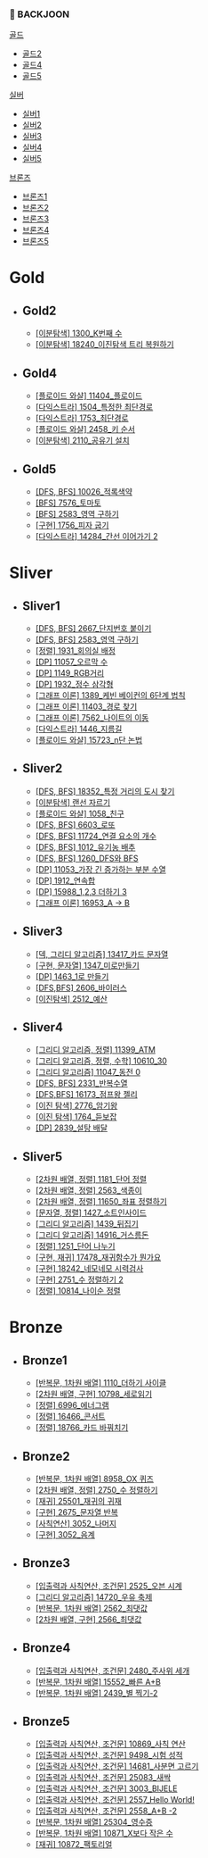 ### 📌 BACKJOON

[골드](#gold)
- [골드2](#gold2)
- [골드4](#gold4)
- [골드5](#gold5)

[실버](#sliver)
- [실버1](#sliver1)
- [실버2](#sliver2)
- [실버3](#sliver3)
- [실버4](#sliver4)
- [실버5](#sliver5)

[브론즈](#bronze)
- [브론즈1](#bronze1)
- [브론즈2](#bronze2)
- [브론즈3](#bronze3)
- [브론즈4](#bronze4)
- [브론즈5](#bronze5)

# Gold 
* ## Gold2
    * [[이분탐색] 1300_K번째 수](https://github.com/Mins00oo/PythonStudy_CT/blob/main/BACKJOON/Python/G2/K%EB%B2%88%EC%A7%B8%20%EC%88%98.py)
    * [[이분탐색] 18240_이진탐색 트리 복원하기](https://github.com/Mins00oo/PythonStudy_CT/blob/main/BACKJOON/Python/G2/G2_18240_%EC%9D%B4%EC%A7%84%20%ED%83%90%EC%83%89%20%ED%8A%B8%EB%A6%AC%20%EB%B3%B5%EC%9B%90%ED%95%98%EA%B8%B0.py)

* ## Gold4
    * [[플로이드 와샬] 11404_플로이드](https://github.com/Mins00oo/PythonStudy_CT/blob/main/BACKJOON/Python/G4/G4_11404_%ED%94%8C%EB%A1%9C%EC%9D%B4%EB%93%9C.py)
    * [[다익스트라] 1504_특정한 최단경로](https://github.com/Mins00oo/PythonStudy_CT/blob/main/BACKJOON/Python/G4/G4_1504_%ED%8A%B9%EC%A0%95%ED%95%9C%20%EC%B5%9C%EB%8B%A8%20%EA%B2%BD%EB%A1%9C.py)
    * [[다익스트라] 1753_최단경로](https://github.com/Mins00oo/PythonStudy_CT/blob/main/BACKJOON/Python/G4/G4_1753_%EC%B5%9C%EB%8B%A8%EA%B2%BD%EB%A1%9C.py)
    * [[플로이드 와샬] 2458_키 순서](https://github.com/Mins00oo/PythonStudy_CT/blob/main/BACKJOON/Python/G4/G4_2458_%ED%82%A4%20%EC%88%9C%EC%84%9C.py)
    * [[이분탐색] 2110_공유기 설치](https://github.com/Mins00oo/PythonStudy_CT/blob/main/BACKJOON/Python/G4/G4_2110_%EA%B3%B5%EC%9C%A0%EA%B8%B0%20%EC%84%A4%EC%B9%98.py)

* ## Gold5
    * [[DFS, BFS] 10026_적록색약](https://github.com/Mins00oo/PythonStudy_CT/blob/main/BACKJOON/Python/G5/G5_10026_%EC%A0%81%EB%A1%9D%EC%83%89%EC%95%BD.py)
    * [[BFS] 7576_토마토](https://github.com/Mins00oo/PythonStudy_CT/blob/main/BACKJOON/Python/G5/G5_7576_%ED%86%A0%EB%A7%88%ED%86%A0.py)
    * [[BFS] 2583_영역 구하기](https://github.com/Mins00oo/PythonStudy_CT/blob/main/BACKJOON/Python/S1/S1_2583_%EC%98%81%EC%97%AD%20%EA%B5%AC%ED%95%98%EA%B8%B0.py)
    * [[구현] 1756_피자 굽기](https://github.com/Mins00oo/PythonStudy_CT/blob/main/BACKJOON/Python/G5/G5_1756_%ED%94%BC%EC%9E%90%20%EA%B5%BD%EA%B8%B0.py)
    * [[다익스트라] 14284_간선 이어가기 2](https://github.com/Mins00oo/PythonStudy_CT/blob/main/BACKJOON/Python/G5/G5_14284_%EA%B0%84%EC%84%A0%20%EC%9D%B4%EC%96%B4%EA%B0%80%EA%B8%B0%202.py)

# Sliver
 * ## Sliver1
   * [[DFS, BFS] 2667_단지번호 붙이기](https://github.com/Mins00oo/PythonStudy_CT/blob/main/BACKJOON/Python/S1/S1_2667_%EB%8B%A8%EC%A7%80%EB%B2%88%ED%98%B8%20%EB%B6%99%EC%9D%B4%EA%B8%B0.py)
   * [[DFS, BFS] 2583_영역 구하기](https://github.com/Mins00oo/PythonStudy_CT/blob/main/BACKJOON/Python/S1/S1_2583_%EC%98%81%EC%97%AD%20%EA%B5%AC%ED%95%98%EA%B8%B0.py)
   * [[정렬] 1931_회의실 배정](https://github.com/Mins00oo/PythonStudy_CT/blob/main/BACKJOON/Python/S1/S1_1931_%ED%9A%8C%EC%9D%98%EC%8B%A4%20%EB%B0%B0%EC%A0%95.py)
   * [[DP] 11057_오르막 수](https://github.com/Mins00oo/PythonStudy_CT/blob/main/BACKJOON/Python/S1/S1_11057_%EC%98%A4%EB%A5%B4%EB%A7%89%20%EC%88%98.py)
   * [[DP] 1149_RGB거리](https://github.com/Mins00oo/PythonStudy_CT/blob/main/BACKJOON/Python/S1/S1_1149_RGB%20%EA%B1%B0%EB%A6%AC.py)
   * [[DP] 1932_정수 삼각형](https://github.com/Mins00oo/PythonStudy_CT/blob/main/BACKJOON/Python/S1/S1_1932_%EC%A0%95%EC%88%98%20%EC%82%BC%EA%B0%81%ED%98%95.py)
   * [[그래프 이론] 1389_케빈 베이컨의 6단계 법칙](https://github.com/Mins00oo/PythonStudy_CT/blob/main/BACKJOON/Python/S1/S1_1389_%EC%BC%80%EB%B9%88%20%EB%B2%A0%EC%9D%B4%EC%BB%A8%206%EB%8B%A8%EA%B3%84%20%EB%B2%95%EC%B9%99.py)
   * [[그래프 이론] 11403_경로 찾기](https://github.com/Mins00oo/PythonStudy_CT/blob/main/BACKJOON/Python/S1/S1_11403_%EA%B2%BD%EB%A1%9C%20%EC%B0%BE%EA%B8%B0.py)
   * [[그래프 이론] 7562_나이트의 이동](https://github.com/Mins00oo/PythonStudy_CT/blob/main/BACKJOON/Python/S1/S1_7562_%EB%82%98%EC%9D%B4%ED%8A%B8%EC%9D%98%20%EC%9D%B4%EB%8F%99.py)
   * [[다익스트라] 1446_지름길](https://github.com/Mins00oo/PythonStudy_CT/blob/main/BACKJOON/Python/S1/S1_1446_%EC%A7%80%EB%A6%84%EA%B8%B8.py)
   * [[플로이드 와샬] 15723_n단 논법](https://github.com/Mins00oo/PythonStudy_CT/blob/main/BACKJOON/Python/S1/n%EB%8B%A8%20%EB%85%BC%EB%B2%95.py)
 * ## Sliver2
   * [[DFS, BFS] 18352_특정 거리의 도시 찾기](https://github.com/Mins00oo/PythonStudy_CT/blob/main/BACKJOON/Python/S2/S2_18352_%ED%8A%B9%EC%A0%95%20%EA%B1%B0%EB%A6%AC%EC%9D%98%20%EB%8F%84%EC%8B%9C%EC%B0%BE%EA%B8%B0.py)
   * [[이분탐색] 랜선 자르기](https://github.com/Mins00oo/PythonStudy_CT/blob/main/BACKJOON/Python/S2/%EB%9E%9C%EC%84%A0%20%EC%9E%90%EB%A5%B4%EA%B8%B0.py)
   * [[플로이드 와샬] 1058_친구](https://github.com/Mins00oo/PythonStudy_CT/blob/main/BACKJOON/Python/S2/S2_1058_%EC%B9%9C%EA%B5%AC.py)
   * [[DFS, BFS] 6603_로또](https://github.com/Mins00oo/PythonStudy_CT/blob/main/BACKJOON/Python/S2/S2_6603_%EB%A1%9C%EB%98%90.py)
   * [[DFS, BFS] 11724_연결 요소의 개수](https://github.com/Mins00oo/PythonStudy_CT/blob/main/BACKJOON/Python/S2/S2_11724_%EC%97%B0%EA%B2%B0%20%EC%9A%94%EC%86%8C%EC%9D%98%20%EA%B0%9C%EC%88%98.py)
   * [[DFS, BFS] 1012_유기농 배추](https://github.com/Mins00oo/PythonStudy_CT/blob/main/BACKJOON/Python/S2/S2_1012_%EC%9C%A0%EA%B8%B0%EB%86%8D%20%EB%B0%B0%EC%B6%94.py)
   * [[DFS, BFS] 1260_DFS와 BFS](https://github.com/Mins00oo/PythonStudy_CT/blob/main/BACKJOON/Python/S2/S2_1260_DFS%EC%99%80%20BFS.py)
   * [[DP] 11053_가장 긴 증가하는 부분 수열](https://github.com/Mins00oo/PythonStudy_CT/blob/main/BACKJOON/Python/S2/S2_11053_%EA%B0%80%EC%9E%A5%20%EA%B8%B4%20%EC%A6%9D%EA%B0%80%ED%95%98%EB%8A%94%20%EB%B6%80%EB%B6%84%20%EC%88%98%EC%97%B4.py)
   * [[DP] 1912_연속합](https://github.com/Mins00oo/PythonStudy_CT/blob/main/BACKJOON/Python/S2/S2_1912_%EC%97%B0%EC%86%8D%ED%95%A9.py)
   * [[DP] 15988_1,2,3 더하기 3](https://github.com/Mins00oo/PythonStudy_CT/blob/main/BACKJOON/Python/S2/S2_15988_1%2C2%2C3%20%EB%8D%94%ED%95%98%EA%B8%B0%203.py)
   * [[그래프 이론] 16953_A -> B](https://github.com/Mins00oo/PythonStudy_CT/blob/main/BACKJOON/Python/S2/S2_16953_A-B.py)
 * ## Sliver3
   * [[덱, 그리디 알고리즘] 13417_카드 문자열](https://github.com/Mins00oo/PythonStudy_CT/blob/main/BACKJOON/Python/S3/S3_13417_%EC%B9%B4%EB%93%9C%20%EB%AC%B8%EC%9E%90%EC%97%B4.py)
   * [[구현, 문자열] 1347_미로만들기](https://github.com/Mins00oo/PythonStudy_CT/blob/main/BACKJOON/Python/S3/S3_1347_%EB%AF%B8%EB%A1%9C%20%EB%A7%8C%EB%93%A4%EA%B8%B0.py)
   * [[DP] 1463_1로 만들기](https://github.com/Mins00oo/PythonStudy_CT/blob/main/BACKJOON/Python/S3/S3_1463_1%EB%A1%9C%20%EB%A7%8C%EB%93%A4%EA%B8%B0.py)
   * [[DFS,BFS] 2606_바이러스](https://github.com/Mins00oo/PythonStudy_CT/blob/main/BACKJOON/Python/S3/S3_2606_%EB%B0%94%EC%9D%B4%EB%9F%AC%EC%8A%A4.py)
   * [[이진탐색] 2512_예산](https://github.com/Mins00oo/PythonStudy_CT/blob/main/BACKJOON/Python/S3/S3_2512_%EC%98%88%EC%82%B0.py)
 * ## Sliver4
   * [[그리디 알고리즘, 정렬] 11399_ATM](https://github.com/Mins00oo/PythonStudy_CT/blob/main/BACKJOON/Python/S4/S4_11399_ATM.py)
   * [[그리디 알고리즘, 정렬, 수학] 10610_30](https://github.com/Mins00oo/PythonStudy_CT/blob/main/BACKJOON/Python/S4/S4_10610_30.py)
   * [[그리디 알고리즘] 11047_동전 0](https://github.com/Mins00oo/PythonStudy_CT/blob/main/BACKJOON/Python/S4/S4_11047_%EB%8F%99%EC%A0%84%200.py)
   * [[DFS, BFS] 2331_반복수열](https://github.com/Mins00oo/PythonStudy_CT/blob/main/BACKJOON/Python/S4/S4_2331_%EB%B0%98%EB%B3%B5%EC%88%98%EC%97%B4.py)
   * [[DFS,BFS] 16173_점프왕 젤리](https://github.com/Mins00oo/PythonStudy_CT/blob/main/BACKJOON/Python/S4/S4_16173_%EC%A0%90%ED%94%84%EC%99%95%20%EC%A0%A4%EB%A6%AC.py)
   * [[이진 탐색] 2776_암기왕](https://github.com/Mins00oo/PythonStudy_CT/blob/main/BACKJOON/Python/S4/S4_2776_%EC%95%94%EA%B8%B0%EC%99%95.py)
   * [[이진 탐색] 1764_듣보잡](https://github.com/Mins00oo/PythonStudy_CT/blob/main/BACKJOON/Python/S4/S4_1764_%EB%93%A3%EB%B3%B4%EC%9E%A1.py)
   * [[DP] 2839_설탕 배달](https://github.com/Mins00oo/PythonStudy_CT/blob/main/BACKJOON/Python/S4/S4_2839_%EC%84%A4%ED%83%95%20%EB%B0%B0%EB%8B%AC.py)
 * ## Sliver5
   * [[2차원 배열, 정렬] 1181_단어 정렬](https://github.com/Mins00oo/PythonStudy_CT/blob/main/BACKJOON/Python/S5/S5_1181_%EB%8B%A8%EC%96%B4%20%EC%A0%95%EB%A0%AC.py)
   * [[2차원 배열, 정렬] 2563_색종이](https://github.com/Mins00oo/PythonStudy_CT/blob/main/BACKJOON/Python/S5/S5_2563_%EC%83%89%EC%A2%85%EC%9D%B4.py)
   * [[2차원 배열, 정렬] 11650_좌표 정렬하기](https://github.com/Mins00oo/PythonStudy_CT/blob/main/BACKJOON/Python/S5/S5_11650_%EC%A2%8C%ED%91%9C%20%EC%A0%95%EB%A0%AC%ED%95%98%EA%B8%B0.py)
   * [[문자열, 정렬] 1427_소트인사이드](https://github.com/Mins00oo/PythonStudy_CT/blob/main/BACKJOON/Python/S5/S5_1427_%EC%86%8C%ED%8A%B8%EC%9D%B8%EC%82%AC%EC%9D%B4%EB%93%9C.py)
   * [[그리디 알고리즘] 1439_뒤집기](https://github.com/Mins00oo/PythonStudy_CT/blob/main/BACKJOON/Python/S5/S5_1439_%EB%92%A4%EC%A7%91%EA%B8%B0.py)
   * [[그리디 알고리즘] 14916_거스름돈](https://github.com/Mins00oo/PythonStudy_CT/blob/main/BACKJOON/Python/S5/S5_14916_%EA%B1%B0%EC%8A%A4%EB%A6%84%EB%8F%88.py)
   * [[정렬] 1251_단어 나누기](https://github.com/Mins00oo/PythonStudy_CT/blob/main/BACKJOON/Python/S5/S5_1251_%EB%8B%A8%EC%96%B4%20%EB%82%98%EB%88%84%EA%B8%B0.py)
   * [[구현, 재귀] 17478_재귀함수가 뭔가요](https://github.com/Mins00oo/PythonStudy_CT/blob/main/BACKJOON/Python/S5/S5_17478_%EC%9E%AC%EA%B7%80%ED%95%A8%EC%88%98%EA%B0%80%20%EB%AD%94%EA%B0%80%EC%9A%94.py)
   * [[구현] 18242_네모네모 시력검사](https://github.com/Mins00oo/PythonStudy_CT/blob/main/BACKJOON/Python/S5/S5_18242_%EB%84%A4%EB%AA%A8%EB%84%A4%EB%AA%A8%20%EC%8B%9C%EB%A0%A5%EA%B2%80%EC%82%AC.py)
   * [[구현] 2751_수 정렬하기 2](https://github.com/Mins00oo/PythonStudy_CT/blob/main/BACKJOON/Python/S5/S5_2751_%EC%88%98%20%EC%A0%95%EB%A0%AC%ED%95%98%EA%B8%B0%202.py)
   * [[정렬] 10814_나이순 정렬](https://github.com/Mins00oo/PythonStudy_CT/blob/main/BACKJOON/Python/S5/S5_10814_%EB%82%98%EC%9D%B4%EC%88%9C%20%EC%A0%95%EB%A0%AC.py)

# Bronze
 * ## Bronze1
   * [[반복문, 1차원 배열] 1110_더하기 사이클](https://github.com/Mins00oo/PythonStudy_CT/blob/main/BACKJOON/Python/B1/B1_1110_%EB%8D%94%ED%95%98%EA%B8%B0%20%EC%82%AC%EC%9D%B4%ED%81%B4.py)
   * [[2차원 배열, 구현] 10798_세로읽기](https://github.com/Mins00oo/PythonStudy_CT/blob/main/BACKJOON/Python/B1/B1_10798_%EC%84%B8%EB%A1%9C%EC%9D%BD%EA%B8%B0.py)
   * [[정렬] 6996_에너그램](https://github.com/Mins00oo/PythonStudy_CT/blob/main/BACKJOON/Python/B1/B1_6996_%EC%97%90%EB%84%88%EA%B7%B8%EB%9E%A8.py)
   * [[정렬] 16466_콘서트](https://github.com/Mins00oo/PythonStudy_CT/blob/main/BACKJOON/Python/B1/B1_16466_%EC%BD%98%EC%84%9C%ED%8A%B8.py)
   * [[정렬] 18766_카드 바꿔치기](https://github.com/Mins00oo/PythonStudy_CT/blob/main/BACKJOON/Python/B1/B1_18766_%EC%B9%B4%EB%93%9C%20%EB%B0%94%EA%BF%94%EC%B9%98%EA%B8%B0.py)
 * ## Bronze2
   * [[반복문, 1차원 배열] 8958_OX 퀴즈](https://github.com/Mins00oo/PythonStudy_CT/blob/main/BACKJOON/Python/B2/B2_8958_OX%ED%80%B4%EC%A6%88.py)
   * [[2차원 배열, 정렬] 2750_수 정렬하기](https://github.com/Mins00oo/PythonStudy_CT/blob/main/BACKJOON/Python/B2/B2_2750_%EC%88%98%20%EC%A0%95%EB%A0%AC%ED%95%98%EA%B8%B0.py)
   * [[재귀] 25501_재귀의 귀재](https://github.com/Mins00oo/PythonStudy_CT/blob/main/BACKJOON/Python/B2/B2_25501_%EC%9E%AC%EA%B7%80%EC%9D%98%20%EA%B7%80%EC%9E%AC.py)
   * [[구현] 2675_문자열 반복](https://github.com/Mins00oo/PythonStudy_CT/blob/main/BACKJOON/Python/B2/B2_2675_%EB%AC%B8%EC%9E%90%EC%97%B4%20%EB%B0%98%EB%B3%B5.py)
   * [[사칙연산] 3052_나머지](https://github.com/Mins00oo/PythonStudy_CT/blob/main/BACKJOON/Python/B2/B2_3052_%EB%82%98%EB%A8%B8%EC%A7%80.py)
   * [[구현] 3052_음계](https://github.com/Mins00oo/PythonStudy_CT/blob/main/BACKJOON/Python/B2/B2_2920_%EC%9D%8C%EA%B3%84.py)
 * ## Bronze3
   * [[입출력과 사칙연산, 조건문] 2525_오븐 시계](https://github.com/Mins00oo/PythonStudy_CT/blob/main/BACKJOON/Python/B3/B3_2525_%EC%98%A4%EB%B8%90%EC%8B%9C%EA%B3%84.py)
   * [[그리디 알고리즘] 14720_우유 축제](https://github.com/Mins00oo/PythonStudy_CT/blob/main/BACKJOON/Python/B3/B3_14720_%EC%9A%B0%EC%9C%A0%20%EC%B6%95%EC%A0%9C.py)
   * [[반복문, 1차원 배열] 2562_최댓값](https://github.com/Mins00oo/PythonStudy_CT/blob/main/BACKJOON/Python/B3/B3_2562_%EC%B5%9C%EB%8C%93%EA%B0%92.py)
   * [[2차원 배열, 구현] 2566_최댓값](https://github.com/Mins00oo/PythonStudy_CT/blob/main/BACKJOON/Python/B3/B3_2566_%EC%B5%9C%EB%8C%93%EA%B0%92.py)
 * ## Bronze4
   * [[입출력과 사칙연산, 조건문] 2480_주사위 세개](https://github.com/Mins00oo/PythonStudy_CT/blob/main/BACKJOON/Python/B4/B4_2480_%EC%A3%BC%EC%82%AC%EC%9C%84%20%EC%84%B8%EA%B0%9C.py)
   * [[반복문, 1차원 배열] 15552_빠른 A+B](https://github.com/Mins00oo/PythonStudy_CT/blob/main/BACKJOON/Python/B4/B4_15552_%EB%B9%A0%EB%A5%B8%20A%2BB.py)
   * [[반복문, 1차원 배열] 2439_별 찍기-2](https://github.com/Mins00oo/PythonStudy_CT/blob/main/BACKJOON/Python/B4/B4_2439_%EB%B3%84%20%EC%B0%8D%EA%B8%B0-2.py)
* ## Bronze5
  * [[입출력과 사칙연산, 조건문] 10869_사칙 연산](https://github.com/Mins00oo/PythonStudy_CT/blob/main/BACKJOON/Python/B5/B5_10869_%EC%82%AC%EC%B9%99%EC%97%B0%EC%82%B0.py)
  * [[입출력과 사칙연산, 조건문] 9498_시험 성적](https://github.com/Mins00oo/PythonStudy_CT/blob/main/BACKJOON/Python/B5/B5_9498_%EC%8B%9C%ED%97%98%20%EC%84%B1%EC%A0%81.py)
  * [[입출력과 사칙연산, 조건문] 14681_사분면 고르기](https://github.com/Mins00oo/PythonStudy_CT/blob/main/BACKJOON/Python/B5/B5_14681_%EC%82%AC%EB%B6%84%EB%A9%B4%20%EA%B3%A0%EB%A5%B4%EA%B8%B0.py)
  * [[입출력과 사칙연산, 조건문] 25083_새싹](https://github.com/Mins00oo/PythonStudy_CT/blob/main/BACKJOON/Python/B5/B5_25083_%EC%83%88%EC%8B%B9.py)
  * [[입출력과 사칙연산, 조건문] 3003_BIJELE](https://github.com/Mins00oo/PythonStudy_CT/blob/main/BACKJOON/Python/B5/B5_3003_BIJELE.py)
  * [[입출력과 사칙연산, 조건문] 2557_Hello World!](https://github.com/Mins00oo/PythonStudy_CT/blob/main/BACKJOON/Python/B5/B5_2557_Hello%20World.py)
  * [[입출력과 사칙연산, 조건문] 2558_A+B -2](https://github.com/Mins00oo/PythonStudy_CT/blob/main/BACKJOON/Python/B5/B5_2558_A%2BB%20-2.py)
  * [[반복문, 1차원 배열] 25304_영수증](https://github.com/Mins00oo/PythonStudy_CT/blob/main/BACKJOON/Python/B5/B5_25304_%EC%98%81%EC%88%98%EC%A6%9D.py)
  * [[반복문, 1차원 배열] 10871_X보다 작은 수](https://github.com/Mins00oo/PythonStudy_CT/blob/main/BACKJOON/Python/B5/B5_10871_X%EB%B3%B4%EB%8B%A4%20%EC%9E%91%EC%9D%80%20%EC%88%98.py)
  * [[재귀] 10872_팩토리얼](https://github.com/Mins00oo/PythonStudy_CT/blob/main/BACKJOON/Python/B5/B5_10872_%ED%8C%A9%ED%86%A0%EB%A6%AC%EC%96%BC.py)
